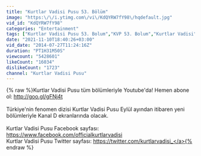 ```yaml
---
title: "Kurtlar Vadisi Pusu 53. Bölüm"
image: "https:\/\/i.ytimg.com\/vi\/KdQYRW7fY98\/hqdefault.jpg"
vid_id: "KdQYRW7fY98"
categories: "Entertainment"
tags: ["Kurtlar Vadisi Pusu 53. Bolum","KVP 53. Bolum","Kurtlar Vadisi"]
date: "2021-11-10T18:40:26+03:00"
vid_date: "2014-07-27T11:24:16Z"
duration: "PT1H31M50S"
viewcount: "5428601"
likeCount: "16034"
dislikeCount: "1723"
channel: "Kurtlar Vadisi Pusu"
---
```

{% raw %}Kurtlar Vadisi Pusu tüm bölümleriyle Youtube'da! Hemen abone ol: <a rel="nofollow" target="blank" href="http://goo.gl/gFNj4t">http://goo.gl/gFNj4t</a><br /><br />Türkiye'nin fenomen dizisi Kurtlar Vadisi Pusu Eylül ayından itibaren yeni bölümleriyle Kanal D ekranlarında olacak. <br /><br />Kurtlar Vadisi Pusu Facebook sayfası: <a rel="nofollow" target="blank" href="https://www.facebook.com/officialkurtlarvadisi">https://www.facebook.com/officialkurtlarvadisi</a><br />Kurtlar Vadisi Pusu Twitter sayfası: <a rel="nofollow" target="blank" href="https://twitter.com/kurtlarvadisi_">https://twitter.com/kurtlarvadisi_</a>{% endraw %}
